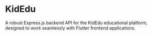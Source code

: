 # KidEdu
A robust Express.js backend API for the KidEdu educational platform, designed to work seamlessly with Flutter frontend applications.
